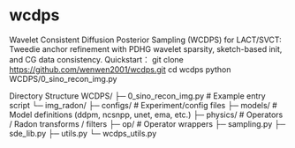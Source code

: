 # wcdps
Wavelet Consistent Diffusion Posterior Sampling (WCDPS) for LACT/SVCT: Tweedie anchor refinement with PDHG wavelet sparsity, sketch-based init, and CG data consistency.
Quickstart：
git clone https://github.com/wenwen2001/wcdps.git
cd wcdps
python WCDPS/0_sino_recon_img.py

Directory Structure
WCDPS/
├─ 0_sino_recon_img.py            # Example entry script
└─ img_radon/
   ├─ configs/                    # Experiment/config files
   ├─ models/                     # Model definitions (ddpm, ncsnpp, unet, ema, etc.)
   ├─ physics/                    # Operators / Radon transforms / filters
   ├─ op/                         # Operator wrappers
   ├─ sampling.py
   ├─ sde_lib.py
   ├─ utils.py
   └─ wcdps_utils.py
